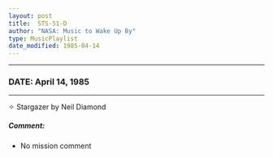 ```yaml
---
layout: post
title:  STS-51-D
author: "NASA: Music to Wake Up By"
type: MusicPlaylist
date_modified: 1985-04-14
---
```


----
### DATE: April 14, 1985
----
✧ Stargazer by Neil Diamond

##### Comment:
* No mission comment
